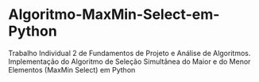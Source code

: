 # Algoritmo-MaxMin-Select-em-Python
Trabalho Individual 2 de Fundamentos de Projeto e Análise de Algoritmos. Implementação do Algoritmo de Seleção Simultânea do Maior e do Menor Elementos (MaxMin Select) em Python
